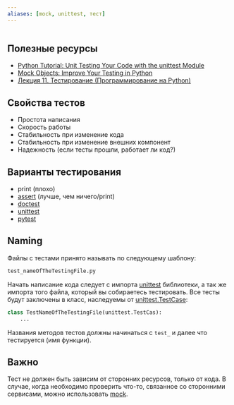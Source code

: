```yaml
---
aliases: [mock, unittest, тест]
---
```

```py

```

## Полезные ресурсы

* [Python Tutorial: Unit Testing Your Code with the unittest Module](https://www.youtube.com/watch?v=6tNS--WetLI)
* [Mock Objects: Improve Your Testing in Python](https://www.youtube.com/watch?v=05QPrIv5auA)
* [Лекция 11. Тестирование (Программирование на Python)](https://www.youtube.com/watch?v=VomXaukdWxo)

## Свойства тестов
* Простота написания
* Скорость работы
* Стабильность при изменение кода
* Стабильность при изменение внешних компонент
* Надежность (если тесты прошли, работает ли код?)

## Варианты тестирования
* print (плохо)
* [assert](https://pythonru.com/uroki/35-instrukcija-assert-dlja-nachinajushhih) (лучше, чем ничего/print)
* [doctest](https://docs.python.org/3/library/doctest.html)
* [unittest](https://docs.python.org/3/library/unittest.html)
* [pytest](https://pytest-docs-ru.readthedocs.io/ru/latest/getting-started.html)


## Naming

Файлы с тестами принято называть по следующему шаблону:

```py
test_nameOfTheTestingFile.py
```
Начать написание кода следует с импорта [unittest](https://docs.python.org/3/library/unittest.html) библиотеки, а так же импорта того файла, который вы собираетесь тестировать.
Все тесты будут заключены в класс, наследуемы от [unittest.TestCase](https://docs.python.org/3/library/unittest.html#unittest.TestCase):
```py
class TestNameOfTheTestingFile(unittest.TestCas):
	...

```

Названия методов тестов должны начинаться с `test_` и далее что тестируется (имя функции).

## Важно
Тест не должен быть зависим от сторонних ресурсов, только от кода. В случае, когда необходимо проверить что-то, связанное со сторонними сервисами, можно использовать [mock](https://docs.python.org/3/library/unittest.mock.html).



